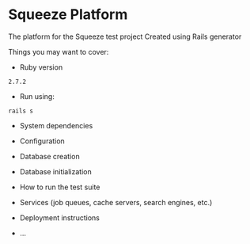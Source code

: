 # Squeeze Platform

The platform for the Squeeze test project
Created using Rails generator

Things you may want to cover:

* Ruby version
```
2.7.2
```

* Run using:
```
rails s
```

* System dependencies

* Configuration

* Database creation

* Database initialization

* How to run the test suite

* Services (job queues, cache servers, search engines, etc.)

* Deployment instructions

* ...
